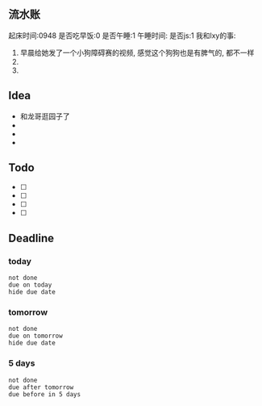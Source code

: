 ## 流水账
起床时间:0948
是否吃早饭:0
是否午睡:1
午睡时间:
是否js:1
我和lxy的事: 
1. 早晨给她发了一个小狗障碍赛的视频, 感觉这个狗狗也是有脾气的, 都不一样
2. 
3. 

## Idea
- 和龙哥逛园子了
- 
- 
- 

## Todo
- [ ] 
- [ ] 
- [ ] 
- [ ] 

## Deadline
### today
```tasks
not done
due on today
hide due date
```
### tomorrow
```tasks
not done
due on tomorrow
hide due date
```
### 5 days
```tasks
not done
due after tomorrow
due before in 5 days
```
